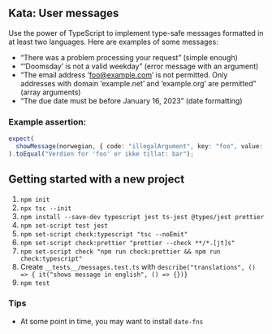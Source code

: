 
## Kata: User messages

Use the power of TypeScript to implement type-safe messages formatted in at least two languages. Here are examples of some messages:

* “There was a problem processing your request” (simple enough)
* “‘Doomsday’ is not a valid weekday” (error message with an argument)
* “The email address ‘foo@example.com’ is not permitted. Only addresses with domain ‘example.net’ and ‘example.org’ are permitted” (array arguments)
* “The due date must be before January 16, 2023” (date formatting)

### Example assertion:

```typescript
expect(
  showMessage(norwegian, { code: "illegalArgument", key: "foo", value: "bar" })
).toEqual("Verdien for 'foo' er ikke tillat: bar");
```

## Getting started with a new project

1. `npm init`
2. `npx tsc --init`
3. `npm install --save-dev typescript jest ts-jest @types/jest prettier`
4. `npm set-script test jest`
5. `npm set-script check:typescript "tsc --noEmit"`
6. `npm set-script check:prettier "prettier --check **/*.[jt]s"`
7. `npm set-script check "npm run check:prettier && npm run check:typescript"`
8. Create `__tests__/messages.test.ts` with `describe("translations", () => { it("shows message in english", () => {})}`
9. `npm test`

### Tips

* At some point in time, you may want to install `date-fns`

